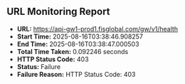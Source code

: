 ## URL Monitoring Report

- **URL:** https://api-gw1-prod1.fisglobal.com/gw/v1/health
- **Start Time:** 2025-08-16T03:38:46.908257
- **End Time:** 2025-08-16T03:38:47.000503
- **Total Time Taken:** 0.092246 seconds
- **HTTP Status Code:** 403
- **Status:** Failure
- **Failure Reason:** HTTP Status Code: 403
